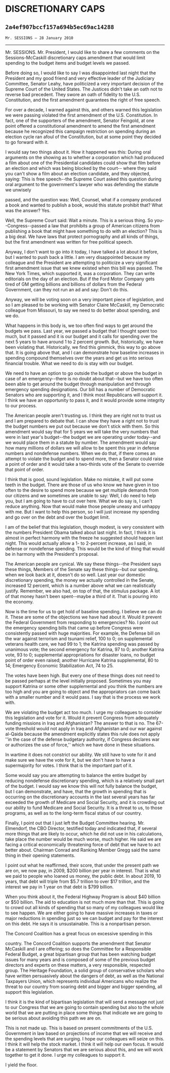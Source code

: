 # DISCRETIONARY CAPS
## `2a4ef907bccf157a694b5ec69ac14288`
`Mr. SESSIONS — 28 January 2010`

---


Mr. SESSIONS. Mr. President, I would like to share a few comments on 
the Sessions-McCaskill discretionary caps amendment that would limit 
spending to the budget items and budget levels we passed.

Before doing so, I would like to say I was disappointed last night 
that the President and my good friend and very effective leader of the 
Judiciary Committee, Senator Leahy, have politicized a very important 
decision of the Supreme Court of the United States. The Justices didn't 
take an oath not to reverse bad precedent. They swore an oath of 
fidelity to the U.S. Constitution, and the first amendment guarantees 
the right of free speech.

For over a decade, I warned against this, and others warned this 
legislation we were passing violated the first amendment of the U.S. 
Constitution. In fact, one of the supporters of the amendment, Senator 
Feingold, at one point offered a constitutional amendment to amend the 
first amendment because he recognized this campaign restriction on 
spending during an election cycle ran afoul of the Constitution, but at 
some point they decided to go forward with it.

I would say two things about it. How it happened was this: During 
oral arguments on the showing as to whether a corporation which had 
produced a film about one of the Presidential candidates could show 
that film before an election and which was being blocked by the court--
where they said you can't show a film about an election candidate, and 
they objected, saying: This is free speech--the Supreme Court asked 
this question during oral argument to the government's lawyer who was 
defending the statute we unwisely


passed, and the question was: Well, Counsel, what if a company produced 
a book and wanted to publish a book, would this statute prohibit that? 
What was the answer? Yes.

Well, the Supreme Court said: Wait a minute. This is a serious thing. 
So you--Congress--passed a law that prohibits a group of American 
citizens from publishing a book that might have something to do with an 
election? This is a big deal. We have laws that protect pornography and 
all kinds of things, but the first amendment was written for free 
political speech.

Anyway, I don't want to go into it today, I have talked a lot about 
it before, but I wanted to push back a little. I am very disappointed 
because my colleague and the President are attempting to politicize a 
very significant first amendment issue that we knew existed when this 
bill was passed. The New York Times, which supported it, was a 
corporation. They can write editorials on the day of an election. But 
if the Ford Motor Company gets tired of GM getting billions and 
billions of dollars from the Federal Government, can they not run an ad 
and say: Don't do this.

Anyway, we will be voting soon on a very important piece of 
legislation, and so I am pleased to be working with Senator Claire 
McCaskill, my Democratic colleague from Missouri, to say we need to do 
better about spending, and we do.

What happens in this body is, we too often find ways to get around 
the budgets we pass. Last year, we passed a budget that I thought spent 
too much, but it passed and it is our budget and it calls for spending 
over the next 5 years to have around 1 to 2 percent growth. But, 
historically, we have been violating that. Historically, we find this 
gimmick, this way to go above that. It is going above that, and I can 
demonstrate how baseline increases in spending compound themselves over 
the years and get us into serious financial trouble. What we need to do 
is stay with our budget.

We need to have an option to go outside the budget or above the 
budget in case of an emergency--there is no doubt about that--but we 
have too often been able to get around the budget through manipulation 
and through emergency spending designations. Our bill has a number of 
Democratic Senators who are supporting it, and I think most Republicans 
will support it. I think we have an opportunity to pass it, and it 
would provide some integrity to our process.

The American people aren't trusting us. I think they are right not to 
trust us and I am prepared to debate that. I can show they have a right 
not to trust the budget numbers we put out because we don't stick with 
them. So this amendment would say that for 5 years we will take the 
very numbers that were in last year's budget--the budget we are 
operating under today--and we would place them in a statute by number. 
The amendment would say how many millions of dollars we will allow to 
be spent this year in defense numbers and nondefense numbers. When we 
do that, if there comes an attempt to violate the budget and to spend 
more, then a Senator could raise a point of order and it would take a 
two-thirds vote of the Senate to override that point of order.

I think that is good, sound legislation. Make no mistake, it will put 
some teeth in the budget. There are those of us who know we have given 
in too often to the desire to spend more because we get multiple 
demands from our citizens and we sometimes are unable to say: Well, I 
do need to help you, but I am going to have to cut over here. What we 
do say is, I can't reduce anything. Now that would make those people 
uneasy and unhappy with me. But I want to help this person, so I will 
just increase my spending and go over on the debt and over the budget 
limit.


I am of the belief that this legislation, though modest, is very 
consistent with the numbers President Obama talked about last night. In 
fact, I think it is almost in perfect harmony with the freeze he 
suggested should happen last night. This would actually allow a 1- to 
2-percent increase, as I said, in defense or nondefense spending. This 
would be the kind of thing that would be in harmony with the 
President's proposal.

The American people are cynical. We say these things--the President 
says these things, Members of the Senate say these things--but our 
spending, when we look back at it, doesn't do so well. Last year our 
domestic discretionary spending, the money we actually controlled in 
the Senate, increased 12 percent, which is a number above what we can 
realistically justify. Remember, we also had, on top of that, the 
stimulus package. A lot of that money hasn't been spent--maybe a third 
of it. That is pouring into the economy.

Now is the time for us to get hold of baseline spending. I believe we 
can do it. These are some of the objections we have had about it. Would 
it prevent the Federal Government from responding to emergencies? No. I 
point out the emergency spending bills that came up before Congress 
were consistently passed with huge majorities. For example, the Defense 
bill on the war against terrorism and tsunami relief, 100 to 0; on 
supplemental veterans health care, we had 99 to 1; the Katrina spending 
was passed by unanimous vote; the second emergency for Katrina, 97 to 
0; another Katrina vote, 93 to 0; supplemental appropriations for 
disaster loans, no budget point of order even raised; another Hurricane 
Katrina supplemental, 80 to 14; Emergency Economic Stabilization Act, 
74 to 25.

The votes have been high. But every one of these things does not need 
to be passed perhaps at the level initially proposed. Sometimes you may 
support Katrina or some other supplemental and you think the numbers 
are too high and you are going to object and the appropriators can come 
back with a smaller number and it would pass. I say that is the process 
we work with.

We are violating the budget act too much. I urge my colleagues to 
consider this legislation and vote for it. Would it prevent Congress 
from adequately funding missions in Iraq and Afghanistan? The answer to 
that is no. The 67-vote threshold would not apply in Iraq and 
Afghanistan and our war against al-Qaida because the amendment 
explicitly states this rule does not apply ''in the case of the defense 
budgetary authority, if Congress declares war or authorizes the use of 
force,'' which we have done in these situations.

In wartime it does not constrict our ability. We still have to vote 
for it and make sure we have the vote for it, but we don't have to have 
a supermajority for votes. I think that is the important part of it.

Some would say you are attempting to balance the entire budget by 
reducing nondefense discretionary spending, which is a relatively small 
part of the budget. I would say we know this will not fully balance the 
budget, but I can demonstrate, and have, that the growth in spending 
that is occurring on the discretionary accounts in the last several 
years has far exceeded the growth of Medicare and Social Security, and 
it is crowding out our ability to fund Medicare and Social Security. It 
is a threat to us, to those programs, as well as to the long-term 
fiscal status of our country.

Finally, I point out that I just left the Budget Committee hearing. 
Mr. Elmendorf, the CBO Director, testified today and indicated that, if 
several more things that are likely to occur, which he did not use in 
his calculations, take place the number would be much worse, much 
higher. He said we are facing a critical economically threatening force 
of debt that we have to act better about. Chairman Conrad and Ranking 
Member Gregg said the same thing in their opening statements.

I point out what he reaffirmed, their score, that under the present 
path we are on, we now pay, in 2009, $200 billion per year in interest. 
That is what we paid to people who loaned us money, the public debt. In 
about 2019, 10 years, that debt will triple from $5.7 trillion to over 
$17 trillion, and the interest we pay in 1 year on that debt is $799 
billion.

When you think about it, the Federal Highway Program is about $40 
billion or $50 billion. The aid to education is not much more than 
that. This is going to crowd out all kinds of spending that so many of 
my colleagues would like to see happen. We are either going to have 
massive increases in taxes or major reductions in spending just so we 
can budget and pay for the interest on this debt. He says it is 
unsustainable. This is a nonpartisan person.

The Concord Coalition has a great focus on excessive spending in this


country. The Concord Coalition supports the amendment that Senator 
McCaskill and I are offering; so does the Committee for a Responsible 
Federal Budget, a great bipartisan group that has been watching budget 
issues for many years and is composed of some of the previous budget 
directors and experts on these matters, a very responsible, respected 
group. The Heritage Foundation, a solid group of conservative scholars 
who have written persuasively about the dangers of debt, as well as the 
National Taxpayers Union, which represents individual Americans who 
realize the threat to our country from soaring debt and bigger and 
bigger spending, all support this legislation.

I think it is the kind of bipartisan legislation that will send a 
message not just to our Congress that we are going to contain spending 
but also to the whole world that we are putting in place some things 
that indicate we are going to be serious about avoiding this path we 
are on.

This is not made up. This is based on present commitments of the U.S. 
Government in law based on projections of income that we will receive 
and the spending levels that are surging. I hope our colleagues will 
seize on this. I think it will help the stock market. I think it will 
help our own focus. It would be a statement by Senators that we are 
serious about this, and we will work together to get it done. I urge my 
colleagues to support it.

I yield the floor.
